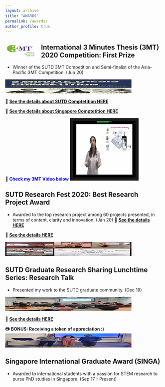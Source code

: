 ```yaml
---
layout: archive
title: "AWARDS"
permalink: /awards/
author_profile: true
---
```


<div>
<img align="left" width="105" height="45" src="/images/3MT.jpg" style="margin-right: 10px"> 
<h2>
International 3 Minutes Thesis (3MT) 2020 Competition: First Prize 
</h2> 
</div> 

* Winner of the SUTD 3MT Competition and Semi-finalist of the Asia-Pacific 3MT Competition. (Jun 20)

<img width="405" height="45" src="/images/3MT_poster.jpg"> 

:bell: **[See the details about SUTD Comptetition HERE](https://www.facebook.com/SUTDGSA/posts/903648743485009)**

:bell: **[See the details about Singapore Comptetition HERE](https://www.facebook.com/SUTDGSA/posts/963077754208774)**

:movie_camera: <span style="color:blue">**Check my 3MT Video below**</span> 
<a href="http://www.youtube.com/watch?feature=player_embedded&v=sZr9oafkFgc&t=1s
" target="_blank"><img src="/images/3MT_video.png"
alt="IMAGE ALT TEXT HERE" width="200" height="180" border="10" /></a>


## SUTD Research Fest 2020: Best Research Project Award 
* Awarded to the top research project among 60 projects presented, in terms of content, clarity
 and innovation. (Jan 20)
 :bell: **[See the details HERE](https://www.facebook.com/photo.php?fbid=10158052075084791&amp;set=p.10158052075084791&amp;type=3)**

:bell: **[See the details HERE](https://www.instagram.com/p/B6PMUeKFCgE/?utm_source=ig_web_copy_link)**

<img width="405" height="45" src="/images/award2.jpg"> 

## SUTD Graduate Research Sharing Lunchtime Series: Research Talk
* Presented my work to the SUTD graduate community. (Dec 19)

<img width="405" height="45" src="/images/researchtalk.jpg"> 

:bell: **[See the details HERE](https://www.facebook.com/SUTDGSA/photos/a.644179162765303/759548091228409/?type=3)**

:camera: **BONUS: Receiving a token of appreciation :)**
<img width="405" height="45" src="/images/award3.jpg"> 

## Singapore International Graduate Award (SINGA) 
* Awarded to international students with a passion for STEM research to purse PhD studies in Singapore. (Sep 17 - Present)